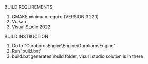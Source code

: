 BUILD REQUIREMENTS
1. CMAKE minimum require (VERSION 3.22.1)
2. Vulkan
3. Visual Studio 2022

BUILD INSTRUCTION
1. Go to "OuroborosEngine\Engine\OuroborosEngine"
2. Run 'build.bat'
3. build.bat generates \build folder, visual studio solution is in there